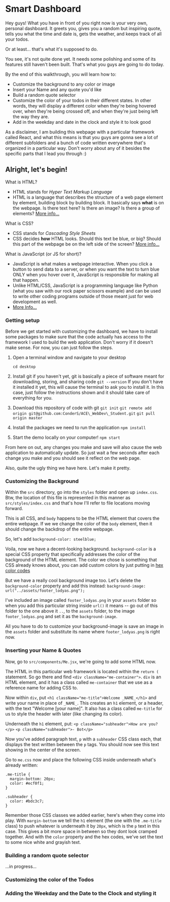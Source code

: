 # Smart Dashboard

Hey guys! What you have in front of you right now is your very own, personal dashboard. It greets you, gives you a random but inspiring quote, tells you what the time and date is, gets the weather, and keeps track of all your todos. 

Or at least... that's what it's supposed to do. 

You see, it's not quite done yet. It needs some polishing and some of its features still haven't been built. That's what you guys are going to do today.

By the end of this walkthrough, you will learn how to:

 - Customize the background to any color or image
 - Insert your Name and any quote you'd like
 - Build a random quote selector
 - Customize the color of your todos in their different states. In other words, they will display a different color when they're being hovered over, when they're being crossed off, and when they're just being left the way they are.
 - Add in the weekday and date in the clock and style it to look good

As a disclaimer, I am building this webpage with a particular framework called React, and what this means is that you guys are gonna see a lot of different subfolders and a bunch of code written everywhere that's organized in a particular way. Don't worry about any of it besides the specific parts that I lead you through :)

## Alright, let's begin!

What is HTML?

- HTML stands for *Hyper Text Markup Language*
- HTML is a language that describes the structure of a web page element by element, building block by building block. It basically says **what** is on the webpage. Is there text here? Is there an image? Is there a group of elements? [More info...](https://www.w3schools.com/html/html_intro.asp)

What is CSS?

-  CSS stands for *Cascading Style Sheets*
- CSS decides **how** HTML  looks. Should this text be blue, or big? Should this part of the webpage be on the left side of the screen? [More info...](https://www.w3schools.com/css/default.asp)

What is JavaScript (or JS for short)?

- JavaScript is what makes a webpage interactive. When you click a button to send data to a server, or when you want the text to turn blue ONLY when you hover over it, JavaScript is responsible for making all that happen.
- Unlike HTML/CSS, JavaScript is a programming language like Python (what you saw with our rock paper scissors example) and can be used to write other coding programs outside of those meant just for web development as well.
- [More Info...](https://www.w3schools.com/js/)

### Getting setup

Before we get started with customizing the dashboard, we have to install some packages to make sure that the code actually has access to the framework I used to build the web application. Don't worry if it doesn't make sense. For now, you can just follow the steps.

1. Open a terminal window and navigate to your desktop

	`cd desktop` 

2. Install git if you haven't yet, git is basically a piece of software meant for downloading, storing, and sharing code 
	`git --version`
	If you don't have it installed it yet, this will cause the terminal to ask you to install it. In this case, just follow the instructions shown and it should take care of everything for you.
	
3.	Download this repository of code with git
	`git init`
	`git remote add origin git@github.com:ConderS/ACE\_WebDev\_Student.git`
	`git pull origin master`

4. Install the packages we need to run the application
	`npm install`

5. Start the demo locally on your computer!
	`npm start`

From here on out, any changes you make and save will also cause the web application to automatically update. So just wait a few seconds after each change you make and you should see it reflect on the web page.

Also, quite the ugly thing we have here. Let's make it pretty.

### Customizing the Background

Within the `src` directory, go into the `styles` folder and open up `index.css`. 
Btw, the location of this file is represented in this manner as `src/styles/index.css` and that's how I'll refer to file locations moving forward.
 
 This is all CSS, and `body`  happens to be the HTML element that covers the entire webpage. If we we change the color of the `body` element, then it should change the backdrop of the entire webpage.

So, let's add `background-color: steelblue;`

Voila, now we have a decent-looking background. `background-color` is a special CSS property that specifically addresses the color of the background of the HTML element. The color we chose is something that CSS already knows about, you can add custom colors by just putting in [hex color codes](http://www.color-hex.com/)

But we have a really cool background image too. Let's delete the `background-color` property and add this instead: `background-image: url("../assets/footer_lodyas.png");`

I've included an image called `footer_lodyas.png` in your `assets` folder so when you add this particular string inside `url()` it means -- go out of this folder to the one above it `..`,  to the `assets` folder, to the image `footer_lodyas.png` and set it as the `background-image`. 

All you have to do to customize your background-image is save an image in the `assets` folder and substitute its name where `footer_lodyas.png` is right now.

### Inserting your Name & Quotes

Now, go to `src/components/Me.jsx`, we're going to add some HTML now.

The HTML in this particular web framework is located within the `return (` statement. So go there and find `<div className="me-container">`. `div` is an HTML element, and it has a class called `me-container` that we use as a reference name for adding CSS to.

Now within `div`, put `<h1 className="me-title">Welcome _NAME_</h1>` and write your name in place of `_NAME_`. This creates an `h1` element, or a header, with the text "Welcome [your name]". It also has a class called `me-title` for us to style the header with later (like changing its color).

Underneath the `h1` element, put:
      `<p className="subheader">How are you?</p>`
      `<p className="subheader">- Bot</p>`

Now you've added paragraph text, `p` with a `subheader` CSS class each, that displays the text written between the `p` tags. You should now see this text showing in the center of the screen.

Go to `me.css` now and place the following CSS inside underneath what's already written:

    .me-title {
      margin-bottom: 20px;
      color: #ecf0f1;
    }
    
    .subheader {
      color: #bdc3c7;
    }


Remember those CSS classes we added earlier, here's when they come into play. With `margin-bottom` we tell the `h1` element (the one with the `.me-title` class) to push whatever is underneath it by `20px`, which is the `p` text in this case. This gives a bit more space in between so they dont look cramped together. And with the `color` property and the hex codes, we've set the text to some nice white and grayish text.


### Building a random quote selector

...in progress...


### Customizing the color of the Todos

### Adding the Weekday and the Date to the Clock and styling it
